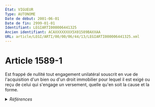 ```yaml
---
État: VIGUEUR
Type: AUTONOME
Date de début: 2001-06-01
Date de fin: 2999-01-01
Identifiant: LEGIARTI000006441325
Ancien identifiant: ACAXXXXXXXX5X01589BAXXAA
URL: article/LEGI/ARTI/00/00/06/44/13/LEGIARTI000006441325.xml
---
```


<h1>Article 1589-1</h1>

Est frappé de nullité tout engagement unilatéral souscrit en vue de
l'acquisition d'un bien ou d'un droit immobilier pour lequel il est exigé ou
reçu de celui qui s'engage un versement, quelle qu'en soit la cause et la forme.


<details>
  <summary><em>Références</em></summary>

  <h2>Articles faisant référence à l'article</h2>
  
  <ul>
    <li>
      <a href="https://legal.tricoteuses.fr//redirection/LEGIARTI000006821046?vers=git&vers=legifrance">Loi n° 2000-1208 du 13 décembre 2000 relative à la solidarité et au renouvellement urbains. - article 72 AUTONOME VIGUEUR, en vigueur depuis le 2000-12-14</a> CREATION cible
    </li>
    <li>
      <a href="https://legal.tricoteuses.fr//redirection/LEGIARTI000006821046?vers=git&vers=legifrance">Loi n° 2000-1208 du 13 décembre 2000 relative à la solidarité et au renouvellement urbains. - article 72 AUTONOME VIGUEUR, en vigueur depuis le 2000-12-14</a> CREE source
    </li>
  </ul>
  
  <h2>Textes faisant référence à l'article</h2>
  
  <ul>
    <li>
      <a href="https://legal.tricoteuses.fr//redirection/JORFTEXT000000207538?vers=git&vers=legifrance">LOI 2000-1208 du 13 décembre 2000 relative à la solidarité et au renouvellement urbains</a> SPEC_APPLI cible
    </li>
  </ul>
  
  <h2>Références faites par l'article</h2>
  
  <ul>
    <li>
      CODIFICATION source Loi 1804-03-06
    </li>
    <li>
      2000-12-13 SPEC_APPLI source <a href="https://legal.tricoteuses.fr//redirection/JORFTEXT000000207538?vers=git&vers=legifrance">LOI 2000-1208 du 13 décembre 2000 relative à la solidarité et au renouvellement urbains</a>
    </li>
    <li>
      2000-12-13 CREATION source <a href="https://legal.tricoteuses.fr//redirection/LEGIARTI000006821046?vers=git&vers=legifrance">Loi n° 2000-1208 du 13 décembre 2000 relative à la solidarité et au renouvellement urbains. - article 72 AUTONOME VIGUEUR, en vigueur depuis le 2000-12-14</a>
    </li>
    <li>
      2000-12-13 CREE cible <a href="https://legal.tricoteuses.fr//redirection/LEGIARTI000006821046?vers=git&vers=legifrance">Loi n° 2000-1208 du 13 décembre 2000 relative à la solidarité et au renouvellement urbains. - article 72 AUTONOME VIGUEUR, en vigueur depuis le 2000-12-14</a>
    </li>
  </ul>
</details>
